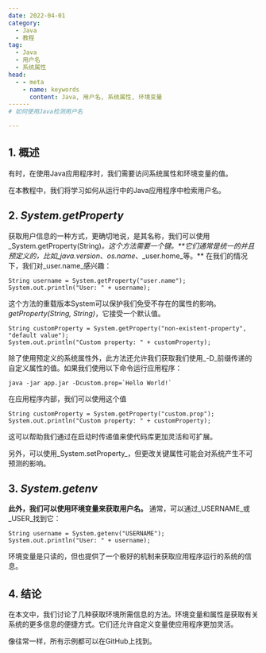 ```yaml
---
date: 2022-04-01
category:
  - Java
  - 教程
tag:
  - Java
  - 用户名
  - 系统属性
head:
  - - meta
    - name: keywords
      content: Java, 用户名, 系统属性, 环境变量
------
# 如何使用Java检测用户名

---
```


## 1. 概述

有时，在使用Java应用程序时，我们需要访问系统属性和环境变量的值。

在本教程中，我们将学习如何从运行中的Java应用程序中检索用户名。

## 2. _System.getProperty_

获取用户信息的一种方式，更确切地说，是其名称，我们可以使用_System.getProperty(String)_。这个方法需要一个键。**它们通常是统一的并且预定义的，比如_java.version_、_os.name_、_user.home_等。** 在我们的情况下，我们对_user.name_感兴趣：

```
String username = System.getProperty("user.name");
System.out.println("User: " + username);
```

这个方法的重载版本System可以保护我们免受不存在的属性的影响。_getProperty(String, String)_，它接受一个默认值。

```
String customProperty = System.getProperty("non-existent-property", "default value");
System.out.println("Custom property: " + customProperty);
```

除了使用预定义的系统属性外，此方法还允许我们获取我们使用_-D_前缀传递的自定义属性的值。如果我们使用以下命令运行应用程序：

```
java -jar app.jar -Dcustom.prop=`Hello World!`
```

在应用程序内部，我们可以使用这个值

```
String customProperty = System.getProperty("custom.prop");
System.out.println("Custom property: " + customProperty);
```

这可以帮助我们通过在启动时传递值来使代码库更加灵活和可扩展。

另外，可以使用_System.setProperty_，但更改关键属性可能会对系统产生不可预测的影响。

## 3. _System.getenv_

**此外，我们可以使用环境变量来获取用户名。** 通常，可以通过_USERNAME_或_USER_找到它：

```
String username = System.getenv("USERNAME");
System.out.println("User: " + username);
```

环境变量是只读的，但也提供了一个极好的机制来获取应用程序运行的系统的信息。

## 4. 结论

在本文中，我们讨论了几种获取环境所需信息的方法。环境变量和属性是获取有关系统的更多信息的便捷方式。它们还允许自定义变量使应用程序更加灵活。

像往常一样，所有示例都可以在GitHub上找到。